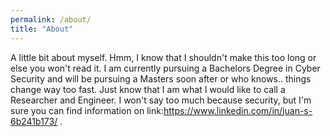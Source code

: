 ```yaml
---
permalink: /about/
title: "About"
---
```


A little bit about myself. Hmm, I know that I shouldn't make this too long or else you won't read it.
I am currently pursuing a Bachelors Degree in Cyber Security and will be pursuing a Masters soon after or who knows.. 
things change way too fast. Just know that I am what I would like to call a Researcher and Engineer. I won't say too much because security, but I'm sure
you can find information on link:https://www.linkedin.com/in/juan-s-6b241b173/ . 
